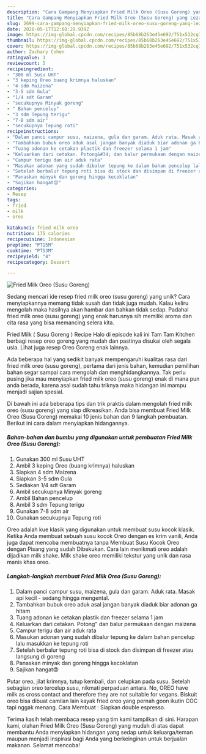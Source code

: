 ```yaml
---
description: "Cara Gampang Menyiapkan Fried Milk Oreo (Susu Goreng) yang Lezat Sekali"
title: "Cara Gampang Menyiapkan Fried Milk Oreo (Susu Goreng) yang Lezat Sekali"
slug: 2699-cara-gampang-menyiapkan-fried-milk-oreo-susu-goreng-yang-lezat-sekali
date: 2020-05-17T12:08:29.939Z
image: https://img-global.cpcdn.com/recipes/85b68b263e45e692/751x532cq70/fried-milk-oreo-susu-goreng-foto-resep-utama.jpg
thumbnail: https://img-global.cpcdn.com/recipes/85b68b263e45e692/751x532cq70/fried-milk-oreo-susu-goreng-foto-resep-utama.jpg
cover: https://img-global.cpcdn.com/recipes/85b68b263e45e692/751x532cq70/fried-milk-oreo-susu-goreng-foto-resep-utama.jpg
author: Zachary Cohen
ratingvalue: 3
reviewcount: 5
recipeingredient:
- "300 ml Susu UHT"
- "3 keping Oreo buang krimnya haluskan"
- "4 sdm Maizena"
- "3-5 sdm Gula"
- "1/4 sdt Garam"
- "secukupnya Minyak goreng"
- " Bahan pencelup"
- "3 sdm Tepung terigu"
- "7-8 sdm air"
- "secukupnya Tepung roti"
recipeinstructions:
- "Dalam panci campur susu, maizena, gula dan garam. Aduk rata. Masak api kecil - sedang hingga mengental."
- "Tambahkan bubuk oreo aduk asal jangan banyak diaduk biar adonan ga hitam"
- "Tuang adonan ke cetakan plastik dan freezer selama 1 jam"
- "Keluarkan dari cetakan. Potong&#34; dan balur permukaan dengan maizena"
- "Campur terigu dan air aduk rata"
- "Masukan adonan yang sudah dibalur tepung ke dalam bahan pencelup lalu masukkan ke tepung roti"
- "Setelah berbalur tepung roti bisa di stock dan disimpan di freezer atau langsung di goreng"
- "Panaskan minyak dan goreng hingga kecoklatan"
- "Sajikan hangat😍"
categories:
- Resep
tags:
- fried
- milk
- oreo

katakunci: fried milk oreo 
nutrition: 175 calories
recipecuisine: Indonesian
preptime: "PT15M"
cooktime: "PT53M"
recipeyield: "4"
recipecategory: Dessert

---
```



![Fried Milk Oreo (Susu Goreng)](https://img-global.cpcdn.com/recipes/85b68b263e45e692/751x532cq70/fried-milk-oreo-susu-goreng-foto-resep-utama.jpg)

Sedang mencari ide resep fried milk oreo (susu goreng) yang unik? Cara menyiapkannya memang tidak susah dan tidak juga mudah. Kalau keliru mengolah maka hasilnya akan hambar dan bahkan tidak sedap. Padahal fried milk oreo (susu goreng) yang enak harusnya sih memiliki aroma dan cita rasa yang bisa memancing selera kita.

Fried Milk ( Susu Goreng ) Recipe Halo di episode kali ini Tam Tam Kitchen berbagi resep oreo goreng yang mudah dan pastinya disukai oleh segala usia. Lihat juga resep Oreo Goreng enak lainnya.

Ada beberapa hal yang sedikit banyak mempengaruhi kualitas rasa dari fried milk oreo (susu goreng), pertama dari jenis bahan, kemudian pemilihan bahan segar sampai cara mengolah dan menghidangkannya. Tak perlu pusing jika mau menyiapkan fried milk oreo (susu goreng) enak di mana pun anda berada, karena asal sudah tahu triknya maka hidangan ini mampu menjadi sajian spesial.


Di bawah ini ada beberapa tips dan trik praktis dalam mengolah fried milk oreo (susu goreng) yang siap dikreasikan. Anda bisa membuat Fried Milk Oreo (Susu Goreng) memakai 10 jenis bahan dan 9 langkah pembuatan. Berikut ini cara dalam menyiapkan hidangannya.

<!--inarticleads1-->

##### Bahan-bahan dan bumbu yang digunakan untuk pembuatan Fried Milk Oreo (Susu Goreng):

1. Gunakan 300 ml Susu UHT
1. Ambil 3 keping Oreo (buang krimnya) haluskan
1. Siapkan 4 sdm Maizena
1. Siapkan 3-5 sdm Gula
1. Sediakan 1/4 sdt Garam
1. Ambil secukupnya Minyak goreng
1. Ambil  Bahan pencelup
1. Ambil 3 sdm Tepung terigu
1. Gunakan 7-8 sdm air
1. Gunakan secukupnya Tepung roti


Oreo adalah kue klasik yang digunakan untuk membuat susu kocok klasik. Ketika Anda membuat sebuah susu kocok Oreo dengan es krim vanili, Anda juga dapat mencoba membuatnya tanpa Membuat Susu Kocok Oreo dengan Pisang yang sudah Dibekukan. Cara lain menikmati oreo adalah dijadikan milk shake. Milk shake oreo memiliki tekstur yang unik dan rasa manis khas oreo. 

<!--inarticleads2-->

##### Langkah-langkah membuat Fried Milk Oreo (Susu Goreng):

1. Dalam panci campur susu, maizena, gula dan garam. Aduk rata. Masak api kecil - sedang hingga mengental.
1. Tambahkan bubuk oreo aduk asal jangan banyak diaduk biar adonan ga hitam
1. Tuang adonan ke cetakan plastik dan freezer selama 1 jam
1. Keluarkan dari cetakan. Potong&#34; dan balur permukaan dengan maizena
1. Campur terigu dan air aduk rata
1. Masukan adonan yang sudah dibalur tepung ke dalam bahan pencelup lalu masukkan ke tepung roti
1. Setelah berbalur tepung roti bisa di stock dan disimpan di freezer atau langsung di goreng
1. Panaskan minyak dan goreng hingga kecoklatan
1. Sajikan hangat😍


Putar oreo, jilat krimnya, tutup kembali, dan celupkan pada susu. Setelah sebagian oreo tercelup susu, nikmati perpaduan antara. No, OREO have milk as cross contact and therefore they are not suitable for vegans. Biskuit oreo bisa dibuat camilan lain kayak fried oreo yang pernah goon ikutin COC tapi nggak menang. Cara Membuat : Siapkan double espresso. 

Terima kasih telah membaca resep yang tim kami tampilkan di sini. Harapan kami, olahan Fried Milk Oreo (Susu Goreng) yang mudah di atas dapat membantu Anda menyiapkan hidangan yang sedap untuk keluarga/teman maupun menjadi inspirasi bagi Anda yang berkeinginan untuk berjualan makanan. Selamat mencoba!
